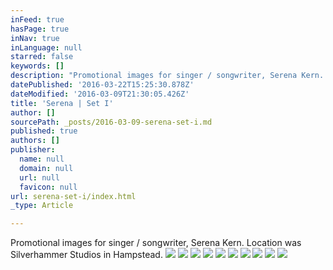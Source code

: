 ```yaml
---
inFeed: true
hasPage: true
inNav: true
inLanguage: null
starred: false
keywords: []
description: "Promotional images for singer / songwriter, Serena Kern. \_Location was Silverhammer Studios in Hampstead."
datePublished: '2016-03-22T15:25:30.878Z'
dateModified: '2016-03-09T21:30:05.426Z'
title: 'Serena | Set I'
author: []
sourcePath: _posts/2016-03-09-serena-set-i.md
published: true
authors: []
publisher:
  name: null
  domain: null
  url: null
  favicon: null
url: serena-set-i/index.html
_type: Article

---
```

Promotional images for singer / songwriter, Serena Kern.  Location was Silverhammer Studios in Hampstead.
![](https://the-grid-user-content.s3-us-west-2.amazonaws.com/79c09d2d-27f8-4cc3-9641-c740bd729d57.jpg)
![](https://the-grid-user-content.s3-us-west-2.amazonaws.com/ff4fff25-04a5-4025-a87a-e73cd04e6917.jpg)
![](https://the-grid-user-content.s3-us-west-2.amazonaws.com/befb0c72-86c3-45c8-8ef1-459246ad539f.jpg)
![](https://the-grid-user-content.s3-us-west-2.amazonaws.com/977bd744-d1cb-4341-9565-da750e84a684.jpg)
![](https://the-grid-user-content.s3-us-west-2.amazonaws.com/c4e607b9-c10c-43d4-a64b-978ced300beb.jpg)
![](https://the-grid-user-content.s3-us-west-2.amazonaws.com/33932350-138e-4899-8786-eaa84659dae7.jpg)
![](https://the-grid-user-content.s3-us-west-2.amazonaws.com/36cf366e-af9b-4414-88d3-1f9bc3819e68.jpg)
![](https://the-grid-user-content.s3-us-west-2.amazonaws.com/3d0937f5-0c93-4fb1-b4f0-018914256b6c.jpg)
![](https://the-grid-user-content.s3-us-west-2.amazonaws.com/fe4b544c-188f-4cbb-ad9d-7fdba795d46e.jpg)
![](https://the-grid-user-content.s3-us-west-2.amazonaws.com/2b4f7592-ff4c-4026-919f-c8c15c558853.jpg)